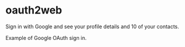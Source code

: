 # oauth2web
Sign in with Google and see your profile details and 10 of your contacts.

Example of Google OAuth sign in.
